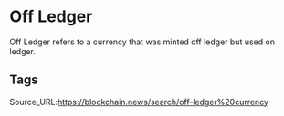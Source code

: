 # Off Ledger
Off Ledger refers to a currency that was minted off ledger but used on ledger.
## Tags
Source_URL:https://blockchain.news/search/off-ledger%20currency
